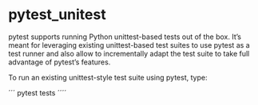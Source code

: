 # pytest_unitest

pytest supports running Python unittest-based tests out of the box. It’s meant for leveraging existing unittest-based test suites to use pytest as a test runner and also allow to incrementally adapt the test suite to take full advantage of pytest’s features.

To run an existing unittest-style test suite using pytest, type:

´´´
pytest tests
´´´´
